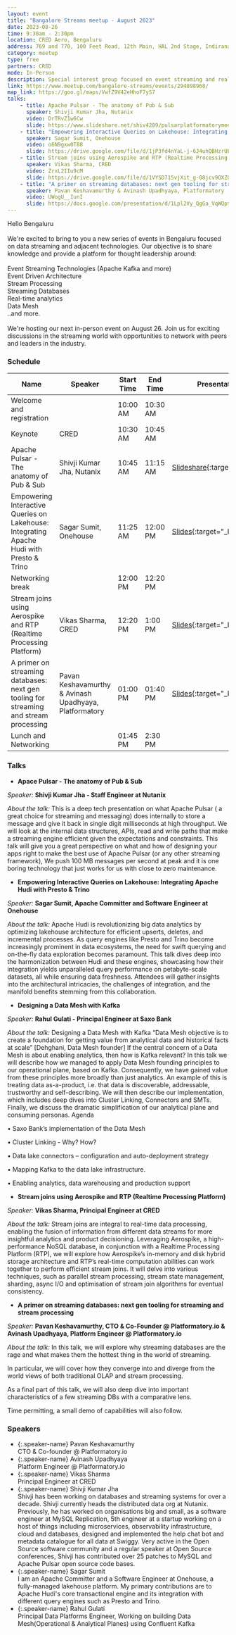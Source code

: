 ```yaml
---
layout: event
title: "Bangalore Streams meetup - August 2023"
date: 2023-08-26
time: 9:30am - 2:30pm
location: CRED Aero, Bengaluru
address: 769 and 770, 100 Feet Road, 12th Main, HAL 2nd Stage, Indiranagar, Bengaluru 560038
category: meetup
type: free
partners: CRED
mode: In-Person
description: Special interest group focused on event streaming and real time analytics
link: https://www.meetup.com/bangalore-streams/events/294898968/
map_link: https://goo.gl/maps/VwfZ9V42eHhoF7yS7
talks:
    - title: Apache Pulsar - The anatomy of Pub & Sub
      speaker: Shivji Kumar Jha, Nutanix
      video: DrTRvZ1w6Cw
      slide: https://www.slideshare.net/shiv4289/pulsarplatformatorymeetup2pptx
    - title: "Empowering Interactive Queries on Lakehouse: Integrating Apache Hudi with Presto & Trino | Sagar Sumit, Onehouse"
      speaker: Sagar Sumit, Onehouse
      video: o6N9gxw0T88
      slide: https://drive.google.com/file/d/1jP3fd4nYaL-j-6J4uhQBHzrULlyMAGm_/view?usp=drive_link
    - title: Stream joins using Aerospike and RTP (Realtime Processing Platform)
      speaker: Vikas Sharma, CRED
      video: ZrxL2IIu9cM
      slide: https://drive.google.com/file/d/1VYSD715vjXit_g-08jcv9OXZGmy8feFK/view?usp=drive_link
    - title: "A primer on streaming databases: next gen tooling for streaming and stream processing"
      speaker: Pavan Keshavamurthy & Avinash Upadhyaya, Platformatory
      video: UWogU__IunI
      slide: https://docs.google.com/presentation/d/1Lpl2Vy_QgGa_VqWQptkYz-Rhu57guQrZvLpRoWPp13Y/edit?usp=sharing
---
```


<div class="about">
Hello Bengaluru
<br><br>
We're excited to bring to you a new series of events in Bengaluru focused on data streaming and adjacent technologies. Our objective is to share knowledge and provide a platform for thought leadership around:
<br><br>
Event Streaming Technologies (Apache Kafka and more)<br>
Event Driven Architecture<br>
Stream Processing<br>
Streaming Databases<br>
Real-time analytics<br>
Data Mesh<br>
..and more.
<br><br>
We're hosting our next in-person event on August 26. Join us for exciting discussions in the streaming world with opportunities to network with peers and leaders in the industry.
</div>

### Schedule



| Name                                                                                     | Speaker                                                | Start Time | End Time | Presentation                                                                                                                      | Recording                                                  |
| ---------------------------------------------------------------------------------------- | ------------------------------------------------------ | ---------- | -------- | --------------------------------------------------------------------------------------------------------------------------------- | ---------------------------------------------------------- |
| Welcome and registration                                                                 |                                                        | 10:00 AM   | 10:30 AM |                                                                                                                                   |                                                            |
| Keynote                                                                                  | CRED                                                   | 10:30 AM   | 10:45 AM |                                                                                                                                   |                                                            |
| Apache Pulsar - The anatomy of Pub & Sub                                                 | Shivji Kumar Jha, Nutanix                              | 10:45 AM   | 11:15 AM | [Slideshare](https://www.slideshare.net/shiv4289/pulsarplatformatorymeetup2pptx){:target="\_blank"}                               | [YouTube](https://youtu.be/DrTRvZ1w6Cw){:target="\_blank"} |
| Empowering Interactive Queries on Lakehouse: Integrating Apache Hudi with Presto & Trino | Sagar Sumit, Onehouse                                  | 11:25 AM   | 12:00 PM | [Slides](https://drive.google.com/file/d/1jP3fd4nYaL-j-6J4uhQBHzrULlyMAGm_/view?usp=drive_link){:target="\_blank"}                | [YouTube](https://youtu.be/o6N9gxw0T88){:target="\_blank"} |
| Networking break                                                                         |                                                        | 12:00 PM   | 12:20 PM |                                                                                                                                   |                                                            |
| Stream joins using Aerospike and RTP (Realtime Processing Platform)                      | Vikas Sharma, CRED                                     | 12:20 PM   | 1:00 PM  | [Slides](https://drive.google.com/file/d/1VYSD715vjXit_g-08jcv9OXZGmy8feFK/view?usp=drive_link){:target="\_blank"}                | [YouTube](https://youtu.be/ZrxL2IIu9cM){:target="\_blank"} |
| A primer on streaming databases: next gen tooling for streaming and stream processing    | Pavan Keshavamurthy & Avinash Upadhyaya, Platformatory | 01:00 PM   | 01:40 PM | [Slides](https://docs.google.com/presentation/d/1Lpl2Vy_QgGa_VqWQptkYz-Rhu57guQrZvLpRoWPp13Y/edit?usp=sharing){:target="\_blank"} | [YouTube](https://youtu.be/UWogU__IunI){:target="\_blank"} |
| Lunch and Networking                                                                     |                                                        | 01:45 PM   | 2:30 PM  |                                                                                                                                   |                                                            |

### Talks

- **Apace Pulsar - The anatomy of Pub & Sub**

_Speaker:_ **Shivji Kumar Jha - Staff Engineer at Nutanix**

_About the talk:_ This is a deep tech presentation on what Apache Pulsar ( a great choice for streaming and messaging) does internally to store a message and give it back in single digit milliseconds at high throughput. We will look at the internal data structures, APIs, read and write paths that make a streaming engine efficient given the expectations and constraints. This talk will give you a great perspective on what and how of designing your apps right to make the best use of Apache Pulsar (or any other streaming framework), We push 100 MB messages per second at peak and it is one boring technology that just works for us with close to zero maintenance.

- **Empowering Interactive Queries on Lakehouse: Integrating Apache Hudi with Presto & Trino**

_Speaker:_ **Sagar Sumit, Apache Committer and Software Engineer at Onehouse**

_About the talk:_ Apache Hudi is revolutionizing big data analytics by optimizing lakehouse architecture for efficient upserts, deletes, and incremental processes. As query engines like Presto and Trino become increasingly prominent in data ecosystems, the need for swift querying and on-the-fly data exploration becomes paramount. This talk dives deep into the harmonization between Hudi and these engines, showcasing how their integration yields unparalleled query performance on petabyte-scale datasets, all while ensuring data freshness. Attendees will gather insights into the architectural intricacies, the challenges of integration, and the manifold benefits stemming from this collaboration.

- **Designing a Data Mesh with Kafka**

_Speaker:_ **Rahul Gulati - Principal Engineer at Saxo Bank**

_About the talk:_ Designing a Data Mesh with Kafka “Data Mesh objective is to create a foundation for getting value from analytical data and historical facts at scale” [Dehghani, Data Mesh founder] If the central concern of a Data Mesh is about enabling analytics, then how is Kafka relevant? In this talk we will describe how we managed to apply Data Mesh founding principles to our operational plane, based on Kafka. Consequently, we have gained value from these principles more broadly than just analytics. An example of this is treating data as-a-product, i.e. that data is discoverable, addressable, trustworthy and self-describing. We will then describe our implementation, which includes deep dives into Cluster Linking, Connectors and SMTs. Finally, we discuss the dramatic simplification of our analytical plane and consuming personas. Agenda

• Saxo Bank’s implementation of the Data Mesh

• Cluster Linking - Why? How?

• Data lake connectors – configuration and auto-deployment strategy

• Mapping Kafka to the data lake infrastructure.

• Enabling analytics, data warehousing and production support

- **Stream joins using Aerospike and RTP (Realtime Processing Platform)**

_Speaker:_ **Vikas Sharma, Principal Engineer at CRED**

_About the talk:_ Stream joins are integral to real-time data processing, enabling the fusion of information from different data streams for more insightful analytics and product decisioning. Leveraging Aerospike, a high-performance NoSQL database, in conjunction with a Realtime Processing Platform (RTP), we will explore how Aerospike’s in-memory and disk hybrid storage architecture and RTP’s real-time computation abilities can work together to perform efficient stream joins. It will delve into various techniques, such as parallel stream processing, stream state management, sharding, async I/O and optimisation of stream join algorithms for eventual consistency.

- **A primer on streaming databases: next gen tooling for streaming and stream processing**

_Speaker:_ **Pavan Keshavamurthy, CTO & Co-Founder @ Platformatory.io & Avinash Upadhyaya, Platform Engineer @ Platformatory.io**

_About the talk:_ In this talk, we will explore why streaming databases are the rage and what makes them the hottest thing in the world of streaming.

In particular, we will cover how they converge into and diverge from the world views of both traditional OLAP and stream processing.

As a final part of this talk, we will also deep dive into important characteristics of a few streaming DBs with a comparative lens.

Time permitting, a small demo of capabilities will also follow.

### Speakers

- {:.speaker-name} Pavan Keshavamurthy <br> <span class="speaker-description">CTO & Co-founder @ Platformatory.io</span>
- {:.speaker-name} Avinash Upadhyaya <br> <span class="speaker-description">Platform Engineer @ Platformatory.io</span>
- {:.speaker-name} Vikas Sharma <br> <span class="speaker-description">Principal Engineer at CRED</span>
- {:.speaker-name} Shivji Kumar Jha <br> <span class="speaker-description">Shivji has been working on databases and streaming systems for over a decade. Shivji currently heads the distributed data org at Nutanix. Previously, he has worked on organisations big and small, as a software engineer at MySQL Replication, 5th engineer at a startup working on a host of things including microservices, observability infrastructure, cloud and databases, designed and implemented the help chat bot and metadata catalogue for all data at Swiggy. Very active in the Open Source software community and a regular speaker at Open Source conferences, Shivji has contributed over 25 patches to MySQL and Apache Pulsar open source code bases.</span>
- {:.speaker-name} Sagar Sumit <br> <span class="speaker-description">I am an Apache Committer and a Software Engineer at Onehouse, a fully-managed lakehouse platform. My primary contributions are to Apache Hudi's core transactional engine and its integration with different query engines such as Presto and Trino.</span>
- {:.speaker-name} Rahul Gulati <br> <span class="speaker-description">Principal Data Platforms Engineer, Working on building Data Mesh(Operational & Analytical Planes) using Confluent Kafka</span>
